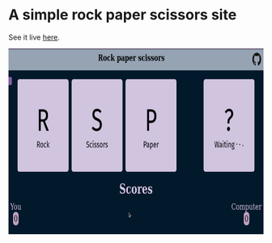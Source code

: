 # A simple rock paper scissors site

See it live <a href="https://filipytav.github.io/Rock_paper_scissors/">here</a>.

<img src="./src/assets/gifs/preview.gif" width="683" height="368" />
